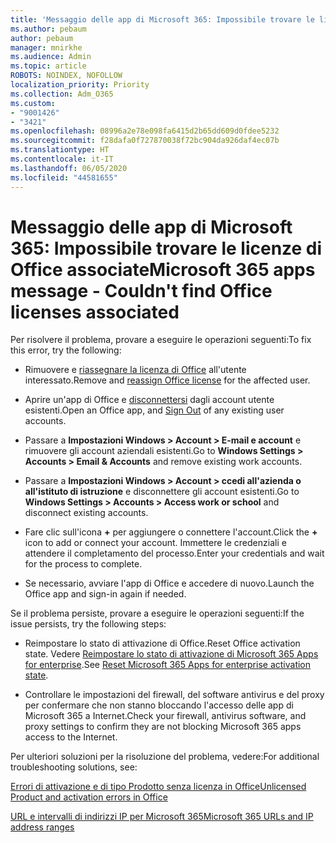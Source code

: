 ```yaml
---
title: 'Messaggio delle app di Microsoft 365: Impossibile trovare le licenze di Office associate'
ms.author: pebaum
author: pebaum
manager: mnirkhe
ms.audience: Admin
ms.topic: article
ROBOTS: NOINDEX, NOFOLLOW
localization_priority: Priority
ms.collection: Adm_O365
ms.custom:
- "9001426"
- "3421"
ms.openlocfilehash: 08996a2e78e098fa6415d2b65dd609d0fdee5232
ms.sourcegitcommit: f28dafa0f727870038f72bc904da926daf4ec07b
ms.translationtype: HT
ms.contentlocale: it-IT
ms.lasthandoff: 06/05/2020
ms.locfileid: "44581655"
---
```

# <a name="microsoft-365-apps-message---couldnt-find-office-licenses-associated"></a><span data-ttu-id="44f29-102">Messaggio delle app di Microsoft 365: Impossibile trovare le licenze di Office associate</span><span class="sxs-lookup"><span data-stu-id="44f29-102">Microsoft 365 apps message - Couldn't find Office licenses associated</span></span>

<span data-ttu-id="44f29-103">Per risolvere il problema, provare a eseguire le operazioni seguenti:</span><span class="sxs-lookup"><span data-stu-id="44f29-103">To fix this error, try the following:</span></span>

- <span data-ttu-id="44f29-104">Rimuovere e [riassegnare la licenza di Office](https://docs.microsoft.com/microsoft-365/admin/manage/assign-licenses-to-users) all'utente interessato.</span><span class="sxs-lookup"><span data-stu-id="44f29-104">Remove and [reassign Office license](https://docs.microsoft.com/microsoft-365/admin/manage/assign-licenses-to-users) for the affected user.</span></span>

- <span data-ttu-id="44f29-105">Aprire un'app di Office e [disconnettersi](https://support.office.com/article/sign-out-of-office-5a20dc11-47e9-4b6f-945d-478cb6d92071) dagli account utente esistenti.</span><span class="sxs-lookup"><span data-stu-id="44f29-105">Open an Office app, and [Sign Out](https://support.office.com/article/sign-out-of-office-5a20dc11-47e9-4b6f-945d-478cb6d92071) of any existing user accounts.</span></span>

- <span data-ttu-id="44f29-106">Passare a **Impostazioni Windows > Account > E-mail e account** e rimuovere gli account aziendali esistenti.</span><span class="sxs-lookup"><span data-stu-id="44f29-106">Go to **Windows Settings > Accounts > Email & Accounts** and remove existing work accounts.</span></span>

- <span data-ttu-id="44f29-107">Passare a **Impostazioni Windows > Account > ccedi all'azienda o all'istituto di istruzione** e disconnettere gli account esistenti.</span><span class="sxs-lookup"><span data-stu-id="44f29-107">Go to **Windows Settings > Accounts > Access work or school** and disconnect existing accounts.</span></span>

- <span data-ttu-id="44f29-108">Fare clic sull'icona **+** per aggiungere o connettere l'account.</span><span class="sxs-lookup"><span data-stu-id="44f29-108">Click the **+** icon to add or connect your account.</span></span> <span data-ttu-id="44f29-109">Immettere le credenziali e attendere il completamento del processo.</span><span class="sxs-lookup"><span data-stu-id="44f29-109">Enter your credentials and wait for the process to complete.</span></span>

- <span data-ttu-id="44f29-110">Se necessario, avviare l'app di Office e accedere di nuovo.</span><span class="sxs-lookup"><span data-stu-id="44f29-110">Launch the Office app and sign-in again if needed.</span></span>

<span data-ttu-id="44f29-111">Se il problema persiste, provare a eseguire le operazioni seguenti:</span><span class="sxs-lookup"><span data-stu-id="44f29-111">If the issue persists, try the following steps:</span></span>

- <span data-ttu-id="44f29-112">Reimpostare lo stato di attivazione di Office.</span><span class="sxs-lookup"><span data-stu-id="44f29-112">Reset Office activation state.</span></span> <span data-ttu-id="44f29-113">Vedere [Reimpostare lo stato di attivazione di Microsoft 365 Apps for enterprise](https://docs.microsoft.com/office365/troubleshoot/activation/reset-office-365-proplus-activation-state).</span><span class="sxs-lookup"><span data-stu-id="44f29-113">See [Reset Microsoft 365 Apps for enterprise activation state](https://docs.microsoft.com/office365/troubleshoot/activation/reset-office-365-proplus-activation-state).</span></span>

- <span data-ttu-id="44f29-114">Controllare le impostazioni del firewall, del software antivirus e del proxy per confermare che non stanno bloccando l'accesso delle app di Microsoft 365 a Internet.</span><span class="sxs-lookup"><span data-stu-id="44f29-114">Check your firewall, antivirus software, and proxy settings to confirm they are not blocking Microsoft 365 apps access to the Internet.</span></span> 

<span data-ttu-id="44f29-115">Per ulteriori soluzioni per la risoluzione del problema, vedere:</span><span class="sxs-lookup"><span data-stu-id="44f29-115">For additional troubleshooting solutions, see:</span></span>

[<span data-ttu-id="44f29-116">Errori di attivazione e di tipo Prodotto senza licenza in Office</span><span class="sxs-lookup"><span data-stu-id="44f29-116">Unlicensed Product and activation errors in Office</span></span>](https://support.office.com/Article/0d23d3c0-c19c-4b2f-9845-5344fedc4380?wt.mc_id=Alchemy_ClientDIA)

[<span data-ttu-id="44f29-117">URL e intervalli di indirizzi IP per Microsoft 365</span><span class="sxs-lookup"><span data-stu-id="44f29-117">Microsoft 365 URLs and IP address ranges</span></span>](https://docs.microsoft.com/office365/enterprise/urls-and-ip-address-ranges)
